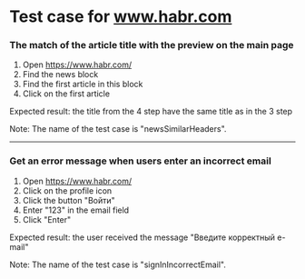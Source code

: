 # Test case for www.habr.com

### The match of the article title with the preview on the main page
1. Open https://www.habr.com/
2. Find the news block
3. Find the first article in this block
4. Click on the first article

Expected result: the title from the 4 step have the same title as in the 3 step

Note: The name of the test case is "newsSimilarHeaders".

---

### Get an error message when users enter an incorrect email
1. Open https://www.habr.com/
2. Click on the profile icon
3. Click the button "Войти"
4. Enter "123" in the email field
5. Click "Enter"

Expected result: the user received the message "Введите корректный e-mail"

Note: The name of the test case is "signInIncorrectEmail".
